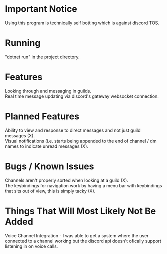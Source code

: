 # Important Notice
Using this program is technically self botting which is against discord TOS.
#

# Running
"dotnet run" in the project directory.
#

# Features
Looking through and messaging in guilds. <br>
Real time message updating via discord's gateway websocket connection.
#

# Planned Features
Ability to view and response to direct messages and not just guild messages (X). <br>
Visual notifications (i.e. starts being appended to the end of channel / dm names to indicate unread messages (X). <br>
#

# Bugs / Known Issues
Channels aren't properly sorted when looking at a guild (X). <br>
The keybindings for navigation work by having a menu bar with keybindings that sits out of view, this is simply tacky (X). <br>
#

# Things That Will Most Likely Not Be Added
Voice Channel Integration - I was able to get a system where the user connected to a channel working but the discord api doesn't ofically support listening in on voice calls.
#
